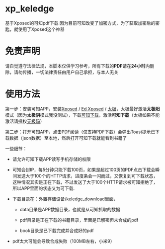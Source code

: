 # xp_keledge
基于Xposed的可知pdf下载
因为目前可知改变了加密方式，为了获取加密后的密匙，就使用了Xposed这个神器

# 免责声明
请自觉遵守法律法规，本脚本仅供学习参考，所有下载的**PDF**请在**24小时**内删除，请勿传播，一切法律责任由用户自己承担，与本人无关

# 使用方法
第一步：安装可知APP，安装[Xposed](https://github.com/rovo89/Xposed) / [Ed Xposed](https://github.com/ElderDrivers/EdXposed) / [太极](https://taichi.cool/zh/)，太极最好激活**太极阳**模式（因为**太极阴**模式我没测试），下载[可知下载](https://github.com/zzyandzzy/xp_keledge/releases)，激活**可知下载**（太极如果不能激活请授权[无极码](https://taichi.cool/zh/doc/how-to-debug.html)）

第二步：打开可知APP，点击PDF阅读（仅支持PDF下载）会弹出Toast提示已下载数据（json数据）至本地，然后打开可知下载就能看到书籍了

一些细节：

- 请允许可知下载APP读写手机存储的权限

- 可知会封IP，每5分钟只能下载100页，如果是超过100页的PDF点击下载会瞬间发送大于100个的HTTP请求，进度条会一闪而过，又恢复到可下载状态，
这种情况其实是正在下载，不过发送了大于100个HTTP请求被可知拒绝了，所以APP里面的状态又为可下载.

- 下载目录在：外置存储设备/keledge_download里面，

  - data目录是APP数据目录，也就是从可知抓取的数据

  - pdf目录是正在下载的书籍目录，里面是已解密但未合成的pdf

  - book目录是已下载完成并合成好的pdf

- pdf太大可能会导致合成失败（100MB左右，小米9）
